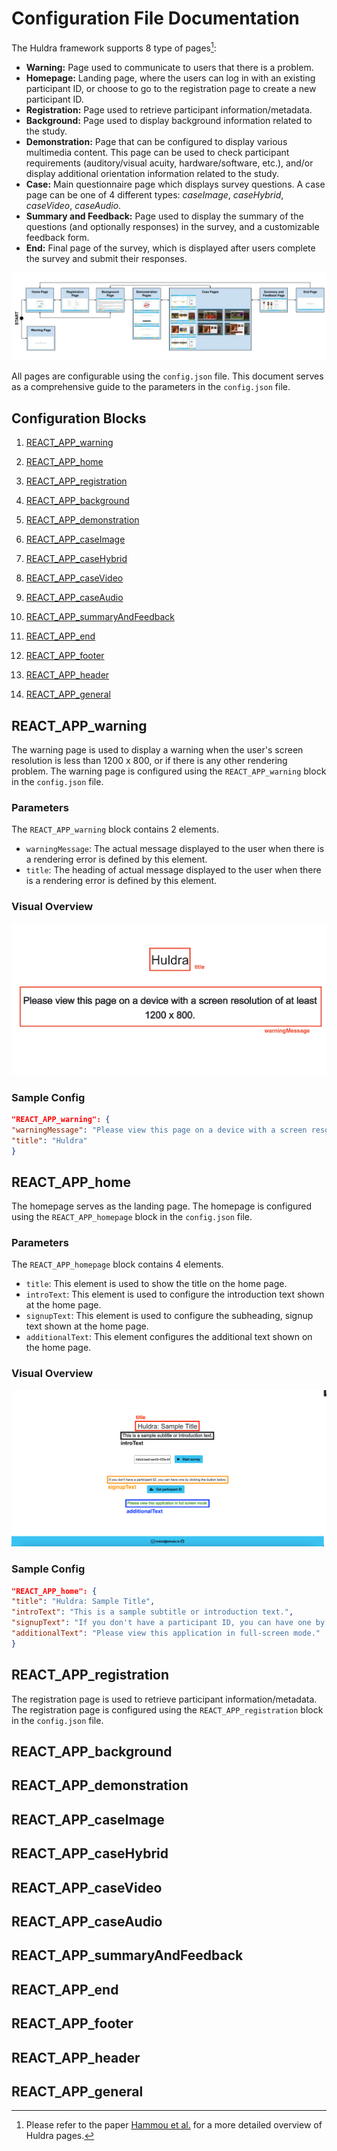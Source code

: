 ﻿



# Configuration File Documentation

  
The Huldra framework supports 8 type of pages[^1]:
- **Warning:** Page used to communicate to users that there is a problem.
- **Homepage:** Landing page, where the users can log in with an existing participant ID, or choose to go to the registration page to create a new participant ID.
- **Registration:** Page used to retrieve participant information/metadata.
- **Background:** Page used to display background information related to the study.
- **Demonstration:** Page that can be configured to display various multimedia content. This page can be used to check participant requirements (auditory/visual acuity, hardware/software, etc.), and/or display additional orientation information related to the study.
- **Case:** Main questionnaire page which displays survey questions. A case page can be one of 4 different types: _caseImage_, _caseHybrid_, _caseVideo_, _caseAudio_.
- **Summary and Feedback:** Page used to display the summary of the questions (and optionally responses) in the survey, and a customizable feedback form.
- **End:** Final page of the survey, which is displayed after users complete the survey and submit their responses.

![overview of pages](./readme-assets/documentation-main.png)

[^1]: Please refer to the paper [Hammou et al.](https://dl.acm.org/doi/pdf/10.1145/3524273.3532887) for a more detailed overview of Huldra pages.

All pages are configurable using the `config.json` file. This document serves as a comprehensive guide to the parameters in the `config.json` file. 

<!---
It describes each parameter and its purpose. 
Make sure to follow the instructions and guidelines mentioned for each parameter.
The names in the table of content directly refer to the name of the configurable property. 
The properties which are next to the numbered list represent the page type that the particular parameter can configure, and the properties that are next to the bullet points represent the component of that page that it configures.
-->

 

## Configuration Blocks

 1. [REACT_APP_warning](#react_app_warning)
<!---
    - [Example](#example-react_app_warning)
	- [warningMessage](#warning-message)
	- [title](#title)
-->
2. [REACT_APP_home](#react_app_home)
<!---
	- [Example](#example-react_app_home)
	 - [title](#home-title)
	  - [introText](#intro-text)
	  - [signupText](#signup-text)
	  - [additionalText](#additional-text)
-->
3. [REACT_APP_registration](#react_app_registration)
<!---
	- [Example](#example-react_app_registration)
	 - [Q1](#q1)
		 - [label](#q1-label)
	 - [Q2](#q2)
		 - [label](#q2-label)
	 - [Q3](#q3)
		 - [label](#q3-label)
		 - [showTooltip](#q3-show-tooltip)
		 - [tooltipMessage](#q3-tooltip-message)
	 - [Q4](#q4)
		 - [label](#q4-label)
	 - [Q5](#q5)
		 - [label](#q5-label)
		 - [showTooltip](#q3-show-tooltip)
		 - [tooltipMessage](#q3-tooltip-message)
	 - [Q6](#q6)
		 - [label](#q6-label)
		 - [showTooltip](#q6-show-tooltip)
		 - [tooltipMessage](#q6-tooltip-message)
	 - [Q7](#q7)
		 - [label](#q7-label)
		 - [showTooltip](#q7-show-tooltip)
		 - [tooltipMessage](#q7-tooltip-message)
	 - [Q8](#q8)
		 - [label](#q8-label)
	 - [Q9](#q9)
		 - [label](#q9-label)
-->
4. [REACT_APP_background](#react_app_background)
<!---
	- [Example](#example-react_app_background)
	 - [sectionTitle](#section-title)
	 - [sectionText](#section-text)
	 - 	 [sectionClassName](#section-class-name)
	 - 	 [sectionTitleClassName](#section-title-class-name)
	 - [sectionTextClassName](#section-text-class-name)
	 - [sectionContent](#section-content)
		 - [title](#subsection-title)
		 - [sectionText](#subsection-text)
		 - [className](#subsection-class-name)
		 - [imagePath](#subsection-image-path)
		 - [imageClassName](#subsection-image-class-name)
		 - [imageAlternativeText](#subsection-image-alternative-text)
		 - [descriptionClassName](#subsection-description-class-name)
		 -  [titleClassName](#subsection-title-class-name)
		 -  [textClassName](#subsection-text-class-name)
    -  [Styling Classes](#styling-classes)
-->
5. [REACT_APP_demonstration](#react_app_demonstration)
<!---
	- [Example](#example-react_app_demonstration)
	 - [textBefore](#text-before)
	 - [textAfter](#text-after)
	 - 	[hasImage](#has-image)
	 - [imagePath](#image-path)
	 - [imageClassName](#image-class-name)
	 - [hasVideo](#has-video)
	 - [videoPath](#video-path)
	 - [videoHeight](#video-height)
	 - [videoWidth](#video-width)
	 - [hasAudio](#has-audio)
	 - [audioPath](#audio-path)
	 - [audioHeight](#audio-height)
	 - [audioWidth](#audio-width)
-->
6. [REACT_APP_caseImage](#react_app_caseimage)
<!---
	- [Example](#example-react_app_caseimage)
	 - [caseImageColumnLeft](#case-image-column-left)
		 - [label](#case-image-column-left-label)
	 - [caseImageColumnMiddle](#case-image-column-middle)
		 - [title](#case-image-column-middle-title)
		 - [text](#case-image-column-middle-text)
		 - [leftSectionTitle](#case-image-column-middle-left-section-title)
		 - [leftSectionButtonlabel](#case-image-column-middle-left-section-button-label)
		 - [leftSectionTextWithIconsLabel](#case-image-column-middle-left-section-text-with-icons-label)
		 - [rightSectionTitle](#case-image-column-middle-right-section-title)
		 - [rightSectionButtonlabel](#case-image-column-middle-right-section-button-label)
		 - [rightSectionTextWithIconsLabel](#case-image-column-middle-right-section-text-with-icons-label)
		 - [popupA](#case-image-column-middle-popupa)
		 - [popupB](#case-image-column-middle-popupb)
			 - [mainTitle](#case-image-column-middle-popup-main-title)
			 - [leftImageTitle](#case-image-column-middle-popup-left-image-title)
			 - [rightImageTitle](#case-image-column-middle-popup-right-image-title)
			 - [descriptionTitle](#case-image-column-middle-popup-description-title)
			 - [descriptionText](#case-image-column-middle-popup-description-text)
			 - [gallerySubstring](#case-image-column-middle-popupb-gallery-substring)
    - [caseImageColumnRight](#case-image-column-right)
        - [title](#case-image-column-right-title)
        - [text](#case-image-column-right-text)
-->
7. [REACT_APP_caseHybrid](#react_app_casehybrid)
<!---
    - [Example](#example-react_app_casehybrid)
    - [caseHybridColumnLeft](#case-hybrid-column-left)
        - [label](#case-hybrid-column-left-label)
    - [caseHybridColumnMiddle](#case-hybrid-column-middle)
        - [title](#case-hybrid-column-middle-title)
        - [text](#case-hybrid-column-middle-text)
        - [leftSectionTitle](#case-hybrid-column-middle-left-section-title)
        - [leftSectionButtonlabel](#case-hybrid-column-middle-left-section-button-label)
        - [leftSectionTextWithIconsLabel](#case-hybrid-column-middle-left-section-text-with-icons-label)
        - [rightSectionTitle](#case-hybrid-column-middle-right-section-title)
        - [rightSectionButtonlabel](#case-hybrid-column-middle-right-section-button-label)
        - [rightSectionTextWithIconsLabel](#case-hybrid-column-middle-right-section-text-with-icons-label)
        - [popupA](#case-hybrid-column-middle-popupa)
        - [popupB](#case-hybrid-column-middle-popupb)
            - [mainTitle](#case-hybrid-column-middle-popup-main-title)
    - [caseHybridColumnRight](#case-hybrid-column-right)
        - [title](#case-hybrid-column-right-title)
        - [text](#case-hybrid-column-right-text)
-->
8. [REACT_APP_caseVideo](#react_app_casevideo)
<!---
    - [Example](#example-react_app_casevideo)
    - [caseVideoColumnLeft](#case-video-column-left)
        - [label](#case-video-column-left-label)
        - [sectionVideoHeight](#case-video-column-left-section-video-height)
        - [sectionVideoWidth](#case-video-column-left-section-video-width)
        - [rightSectionVideoLabel](#case-video-column-left-rightsectionvideolabel)
        - [leftSectionVideoLabel](#case-video-column-left-leftsectionvideolabel)
        - [sectionButtonlabel](#case-video-column-left-section-button-label)
    - [caseVideoColumnRight](#case-video-column-right)
        - [title](#case-video-column-right-title)
        - [text](#case-video-column-right-text) 
-->
9. [REACT_APP_caseAudio](#react_app_caseaudio)
<!---
    - [Example](#example-react_app_caseaudio)
    - [caseAudioColumnLeft](#case-audio-column-left)
        - [label](#case-audio-column-left-label)
        - [sectionAudioHeight](#case-audio-column-left-section-audio-height)
        - [sectionAudioWidth](#case-audio-column-left-section-audio-width)
        - [rightSectionAudioLabel](#case-audio-column-left-rightsectionaudiolabel)
        - [leftSectionAudioLabel](#case-audio-column-left-leftsectionaudiolabel)
        - [sectionButtonlabel](#case-audio-column-left-section-button-label)
    - [caseAudioColumnRight](#case-audio-column-right)
        - [title](#case-audio-column-right-title)
        - [text](#case-audio-column-right-text)
-->
10. [REACT_APP_summaryAndFeedback](#react_app_summaryandfeedback)
<!---
    - [Example](#example-react_app_summaryandfeedback)
    - [summary](#summary)
        - [display](#summary-display)
        - [highlightAnswers](#summary-highlightanswers)
        - [title](#summary-title)
        - [text](#summary-text)
        - [label](#summary-label)
        - [videoPlaceholderIconPath](#summary-videoplaceholdericonPath)
        - [audioPlaceholderIconPath](#summary-audioplaceholdericonPath)
        - [imagePlaceholderIconPath](#summary-imageplaceholdericonPath)
    - [feedbackForm](#feedbackform)
        - [title](#feedbackform-title)
        - [text](#feedbacform-text)
        - [label](#feedbackform-label)
        - [feedbackFormQuestions](#feedbackform-feedbackformquestions)
            - [questionType](#feedbackformquestions-questiontype)
            - [id](#feedbackformquestions-id)
            - [label](#feedbackformquestions-label)
            - [likertQuestions](#feedbackformquestions-likertquestions)
                - [question](#feedbackformquestions-likertquestions-question)
                - [size](#feedbackformquestions-likertquestions-size)
                - [label](#feedbackformquestions-likertquestions-label)
            - [choices](#feedbackformquestions-choices)
            - [hasCommentBox](#feedbackformquestions-hascommentbox)
            - [commentBoxLabel](#feedbackformquestions-commentboxlabel)
-->
11. [REACT_APP_end](#react_app_end)
<!---
    - [Example](#example-react_app_end)
	- [title](#react_app_end-title)
	- [endMessage](#react_app_end-endmessage)
	- [redirectTimeout](#react_app_end-redirecttimeout)
-->
12. [REACT_APP_footer](#react_app_footer)
<!---
    - [Example](#example-react_app_footer)
	- [icon1ClassName](#react_app_footer-icon1classname)
	- [icon2ClassName](#react_app_footer-icon2classname)
	- [icon1Url](#react_app_footer-icon1url)
	- [icon2Url](#react_app_footer-icon2url)
	- [label](#react_app_footer-label)
-->
13. [REACT_APP_header](#react_app_header)
<!---
    - [Example](#example-react_app_header)
	- [labelBackground](#react_app_header-labelbackground)
	- [labelDemonstration](#react_app_header-labeldemonstration)
	- [labelCase](#react_app_header-labelcase)
	- [labelSummaryAndFeedback](#react_app_header-labelsummaryandfeedback)
 -->
14. [REACT_APP_general](#react_app_general)



## REACT_APP_warning

The warning page is used to display a warning when the user's screen resolution is less than 1200 x 800, or if there is any other rendering problem. 
The warning page is configured using the `REACT_APP_warning` block in the `config.json` file. 

### Parameters

The `REACT_APP_warning` block contains 2 elements.
- `warningMessage`: The actual message displayed to the user when there is a rendering error is defined by this element. 
- `title`: The heading of actual message displayed to the user when there is a rendering error is defined by this element.

### Visual Overview

![overview of pages](./readme-assets/warning.png)

### Sample Config  

```json
"REACT_APP_warning": {
"warningMessage": "Please view this page on a device with a screen resolution of at least 1200 x 800.",
"title": "Huldra"
}
```



## REACT_APP_home

The homepage serves as the landing page. 
The homepage is configured using the `REACT_APP_homepage` block in the `config.json` file. 

### Parameters

The `REACT_APP_homepage` block contains 4 elements.
- `title`: This element is used to show the title on the home page. 
- `introText`: This element is used to configure the introduction text shown at the home page.
- `signupText`: This element is used to configure the subheading, signup text shown at the home page.
- `additionalText`: This element configures the additional text shown on the home page.

### Visual Overview

![plot](./readme-assets/homepage.png)

### Sample Config 

```json
"REACT_APP_home": {
"title": "Huldra: Sample Title",
"introText": "This is a sample subtitle or introduction text.",
"signupText": "If you don't have a participant ID, you can have one by clicking the button below.",
"additionalText": "Please view this application in full-screen mode."
}
```



## REACT_APP_registration

The registration page is used to retrieve participant information/metadata. 
The registration page is configured using the `REACT_APP_registration` block in the `config.json` file. 

 
<!---
### Example REACT_APP_registration

```json
"REACT_APP_registration": {

"Q1": {

"label": "Name"

},

"Q2": {

"label": "E-mail address"

},

"Q3": {

"label": "Country",

"showTooltip": true,

"tooltipMessage": "This field is mandatory."

},

"Q4": {

"label": "Comments"

},

"Q5": {

"label": "Degree",

"showTooltip": true,

"tooltipMessage": "This field is mandatory."

},

"Q6": {

"label": "Mandatory question",

"showTooltip": true,

"tooltipMessage": "This field is mandatory."

},

"Q7": {

"label": "Optional question",

"showTooltip": true,

"tooltipMessage": "This field is mandatory and must be a number."

},

"Q8": {

"label": "Text for mandatory tickbox."

},

"Q9": {

"label": "Text for optional tickbox."

}

}
```

  


-  **Exact Name**: `REACT_APP_registration`

-  **Description**:  The components of these element are used to configure the regestration page. Nine diffrerent questions can be configured. If you are creating a REACT_APP_registration element, make sure to include all the 9 questions inside. 

### Q1

-  **Exact Name**: `Q1`
-  **Description**:  Element used to display the 1st question on the registration page

### Q1 Label

-  **Exact Name**: `label`
-  **Description**: Element to describe the label/heading of the 1st question. 

### Q2

-  **Exact Name**: `Q2`
-  **Description**:  Element used to display the 2nd question on the registration page

### Q2 Label

-  **Exact Name**: `label`
-  **Description**: Element to describe the label/heading of the 2nd question. 

### Q3

-  **Exact Name**: `Q3`
-  **Description**:  Element used to display the 3rd question on the registration page

### Q3 Label

-  **Exact Name**: `label`
-  **Description**: Element to describe the label/heading of the 3rd question. 

### Q3 Show Tooltip

-  **Exact Name**: `showTooltip`
-  **Description**: A bool to set whether to show the tooltip for the question or not. 

### Q3 Tooltip Message

-  **Exact Name**: `tooltipMessage`
-  **Description**: Element to describe the label/heading of the tooltip.


### Q4

-  **Exact Name**: `Q4`
-  **Description**:  Element used to display the 4th question on the registration page

### Q4 Label

-  **Exact Name**: `label`
-  **Description**: Element to describe the label/heading of the 4th question. 

### Q5

-  **Exact Name**: `Q5`
-  **Description**:  Element used to display the 5th question on the registration page

### Q5 Label

-  **Exact Name**: `label`
-  **Description**: Element to describe the label/heading of the 5th question. 

### Q5 Show Tooltip

-  **Exact Name**: `showTooltip`
-  **Description**: A bool to set whether to show the tooltip for the question or not. 

### Q5 Tooltip Message

-  **Exact Name**: `tooltipMessage`
-  **Description**: Element to describe the label/heading of the tooltip.

### Q6

-  **Exact Name**: `Q6`
-  **Description**:  Element used to display the 6th question on the registration page

### Q6 Label

-  **Exact Name**: `label`
-  **Description**: Element to describe the label/heading of the 6th question. 

### Q6 Show Tooltip

-  **Exact Name**: `showTooltip`
-  **Description**: A bool to set whether to show the tooltip for the question or not. 

### Q6 Tooltip Message

-  **Exact Name**: `tooltipMessage`
-  **Description**: Element to describe the label/heading of the tooltip.

### Q7

-  **Exact Name**: `Q7`
-  **Description**:  Element used to display the 7th question on the registration page

### Q7 Label

-  **Exact Name**: `label`
-  **Description**: Element to describe the label/heading of the 7th question. 

### Q7 Show Tooltip

-  **Exact Name**: `showTooltip`
-  **Description**: A bool to set whether to show the tooltip for the question or not. 

### Q7 Tooltip Message

-  **Exact Name**: `tooltipMessage`
-  **Description**: Element to describe the label/heading of the tooltip.

### Q8

-  **Exact Name**: `Q8`
-  **Description**:  Element used to display the 8th question on the registration page

### Q8 Label

-  **Exact Name**: `label`
-  **Description**: Element to describe the label/heading of the 8th question. 

### Q9

-  **Exact Name**: `Q9`
-  **Description**:  Element used to display the 9th question on the registration page

### Q9 Label

-  **Exact Name**: `label`
-  **Description**: Element to describe the label/heading of the 9th question. 
-->



## REACT_APP_background
<!--
![plot](./readme-assets/background.png)

-  **Exact Name**: `REACT_APP_background`

-  **Description**: This element is used to define the information on background page. This is defined as an array, since multipule sections for information can be defined here. Every section is one object.

### Example REACT_APP_background
```json
"REACT_APP_background": [
    {
      "sectionTitle": "Background",
      "sectionText": "Lorem ipsum dolor ",
      "sectionClassName": "background-section",
      "sectionTitleClassName": "background-section-title",
      "sectionTextClassName": "background-text-content",
      "sectionContent": [
        {
          "title": "Sample Subsection Title",
          "text": "Lorem ipsum dolor ",
          "className": "background-single-block",
          "imagePath": "/gallery/sample-image.png",
          "imageClassName": "explanation-background-image",
          "imageAlternativeText": "sample-image",
          "descriptionClassName": "background-single-block-description-content",
          "titleClassName": "background-single-block-description-label",
          "textClassName": "background-text-content"
        }
      ]
    }
  ]
```
  


  

### Section-Title

-  **Exact Name**: `sectionTitle`
-  **Description**: Title of the section is defined with this property.
  

### Section-Text

  

-  **Exact Name**: `sectionText`
-  **Description**: Text of the section is defined with this property.

  
  

### Section Class Name

  

-  **Exact Name**: `sectionClassName`
-  **Description**: Styling of section is defined by choosing the predefined classes. Check the styling classes section for more details regarding particular classes.

  
  

### Section Title Class Name

-  **Exact Name**: `sectionTitleClassName`
-  **Description**: Styling of title of the section is defined by choosing the predefined classes. Check the styling classes section for more details regarding particular classes.

  

### Section Text Class Name

  

-  **Exact Name**: `sectionTextClassName`
-  **Description**: Styling of text of the section is defined by choosing the predefined classes. Check the styling classes section for more details regarding particular classes.

  
  

## Section Content

  

-  **Exact Name**: `sectionContent`
-  **Description**: This element is used to define the subsections under sections. Create multipule objects under the array to create multipule subsections, i.e., every subsection is one object.

  
  

### Subsection Title

  

-  **Exact Name**: `title`
-  **Description**: Title of the subsection is defined by this property.

  

### Subsection Text

  

-  **Exact Name**: `sectionText`
-  **Description**: Text of the subsection is defined by this property.

  
  

### Subsection Class Name

  

-  **Exact Name**: `className`
-  **Description**: Styling of subsection is defined by choosing the predefined classes. Check the styling classes section for more details regarding particular classes.

  
  

### Subsection Image Path

  
-  **Exact Name**: `imagePath`
-  **Description**: Define the path of the image located on firebase to here to display the image on subsection.

  

### Subsection Image Class Name

-  **Exact Name**: `imageClassName`
-  **Description**: Styling of image on the subsection is defined by choosing the predefined classes. Check the styling classes section for more details regarding particular classes.

### Subsection Image Alternative Text

  

-  **Exact Name**: `imageAlternativeText` 
-  **Description**: Alternative text to be displayed, if the image is not available is defined here.

  

### Subsection Description Class Name

  

-  **Exact Name**: `descriptionClassName`
-  **Description**: Styling of description on the subsection is defined by choosing the predefined classes. Check the styling classes section for more details regarding particular classes.

  
  

### Subsection Title Class Name

  

-  **Exact Name**: `titleClassName`
-  **Description**: Styling of title of the subsection is defined by choosing the predefined classes. Check the styling classes section for more details regarding particular classes.

  

### Subsection Text Class Name

  

-  **Exact Name**: `textClassName`
-  **Description**: Styling of text of the subsection is defined by choosing the predefined classes. Check the styling classes section for more details regarding particular classes.




### Styling Classes

```json
".background {
    height: 100%;
    overflow-y: auto;
    text-align: left;
    padding: 0 0.8em 0.8em 0.8em;
}

.background-section-title {
    font-weight: 700;
    font-size: 1.5em;
}

.background-section {
    margin-top: 2em;
}

.background-single-block {
    margin-left: 1.3em;
    margin-top: 2em;
    align-items: flex-start;
    display: flex;
}

.background-single-block-description-content {
    padding-left: 0.8em;
    height: 100%;
}

.background-single-block-description-label {
    font-weight: 700;
    font-size: 1em;
}

.background::-webkit-scrollbar-track {
    -webkit-box-shadow: inset 0 0 6px rgba(0, 0, 0, 0.3);
    border-radius: 0.4em;
    background-color: #f5f5f5;
}

.background::-webkit-scrollbar {
    width: 0.3em;
    background-color: #f5f5f5;
}

.background::-webkit-scrollbar-thumb {
    border-radius: 10px;
    -webkit-box-shadow: inset 0 0 6px rgba(0, 0, 0, 0.3);
    background-color: #9c9393;
}

.background-text-content {
    text-align: justify;
}"
```
-->

## REACT_APP_demonstration

<!---
-  **Exact Name**: `REACT_APP_demonstration`
-  **Description**: This element is used to configure the demonstartion page. You can demonstrate image, video, and audio to the user. It is mandatody to have this array. The number of objects in this array define the number of demonstartion pages. To have no demonstartion page at all, make this as an empty array. The demonstration page is comprised of the elements below:

### Example REACT_APP_demonstration

```json
  "REACT_APP_demonstration": [
    {
      "textBefore": "You can have a demonstration page with a single image.",
      "textAfter": "You can use this page to describe how the rest of the survey works.",
      "hasImage": true,
      "imagePath": "/gallery/sample-image.png",
      "imageClassName": "demonstration-image"
    },
    {
      "textBefore": "You can have a demonstration page with a single video player (custom size).",
      "textAfter": "You can use this page to run a video check, or to display a tutorial video showing how the rest of the survey works.",
      "hasVideo": true,
      "videoPath": "/gallery/countdown.mp4",
      "videoHeight": "300px",
      "videoWidth": "450px"
    },
    {
      "textBefore": "You can have a demonstration page with a single audio player (custom size).",
      "textAfter": "You can use this page to run a sound check, or to play a tutorial audio describing how the rest of the survey works.",
      "hasAudio": true,
      "audioPath": "/gallery/audio-sample.mp3",
      "audioHeight": "300px",
      "audioWidth": "450px"
    }
  ]
```

  


### Text Before
-  **Exact Name**: `textBefore`
-  **Description**: Text written on line 1 can be configured here

### Text After

-  **Exact Name**: `textAfter`
-  **Description**: Text written on line 2 can be configured here


### Has Image

  

-  **Exact Name**: `hasImage`
-  **Description**: A bool. Set it true to display an image on the demonstartion page.


### Image Path

  

-  **Exact Name**: `imagePath`
-  **Description**: Define the path of the image located on firebase to here to display the image on the demonstartion page. Note: hasImage bool has to be set true in order to put the image on the demonstartion page


### Image Class Name

  

-  **Exact Name**: `imageClassName`
-  **Description**: The class used to define styling of the image on demonstration page. As of now there is only one class available to define the image styling. The class name is "demonstration-image", whose height is defined as 22em and width is auto adjusted.

 
### Has Video

  

-  **Exact Name**: `hasVideo`
-  **Description**: A bool. Set it true to display a video on the demonstartion page.



### Video Path

  

-  **Exact Name**: `videoPath`
-  **Description**: Define the path of the video on firebase to here to display the video on the demonstartion page. Note: hasVideo bool has to be set true in order to put the video on the demonstartion page


### Video Height

  

-  **Exact Name**: `videoHeight`  
-  **Description**: Define the height of the video player in px.

### Video Width

  

-  **Exact Name**: `videoWidth`  
-  **Description**: Define the width of the video player in px.

### Has Audio

  

-  **Exact Name**: `hasAudio`
-  **Description**: A bool. Set it true to put an audio on the demonstartion page.

### Audio Path

  

-  **Exact Name**: `audioPath`
-  **Description**: Define the path of the audio on firebase to here to put the audio on the demonstartion page. Note: hasAudio bool has to be set true in order to put the audio on the demonstartion page.

### Audio Height

  

-  **Exact Name**: `audioHeight`
-  **Description**: Define the height of the audio player in px.

### Audio Width

  

-  **Exact Name**: `audioWidth`
-  **Description**: Define the width of the audio player in px.
-->

## REACT_APP_caseImage

<!---
-  **Exact Name**: `REACT_APP_caseImage`
-  **Description**: This element is used to configure the Image Case page, where a user can rank 2 images.

![Case Image](./readme-assets/caseimage.png)
![Case Image popup](./readme-assets/caseimagepopup.png)


### Example REACT_APP_caseImage
```json
  "REACT_APP_caseImage": {
    "caseImageColumnLeft": { "label": "Case" },
    "caseImageColumnMiddle": {
      "title": "Answer Options",
      "text": "Lorem ipsum dolor sit amet, consectetur adipiscing elit.",
      "leftSectionTitle": "Option A",
      "leftSectionButtonlabel": "View details",
      "leftSectionTextWithIconsLabel": "Viewed",
      "rightSectionTitle": "Option B",
      "rightSectionButtonlabel": "View details",
      "rightSectionTextWithIconsLabel": "Viewed",
      "popupA": {
        "mainTitle": "Sample Title for Popup A",
        "leftImageTitle": "Original",
        "rightImageTitle": "Option A",
        "descriptionTitle": "Description",
        "descriptionText": "Lorem ipsum dolor sit amet, ."
      },
      "popupB": {
        "mainTitle": "Sample Title for Popup B",
        "leftImageTitle": "Original",
        "rightImageTitle": "Option B",
        "descriptionTitle": "Description",
        "descriptionText": "Lorem ipsum dolor sit amet,.",
        "gallerySubstring": "similar"
      }
    },
    "caseImageColumnRight": {
      "title": "Your Answer",
      "text": "Please click on one of the thumbnails (option A or B) to place it on top. Do not drag and drop the image. The top image is your preferred option for this case."
    }
  }
```

  

### Case Image Column Left  

-  **Exact Name**: `caseImageColumnLeft`
-  **Description**: This element is used to configure the left column of case image page. The left column can be configured acording to the parameter(s) below:

### Case Image Column Left Label

  

-  **Exact Name**: `label`
-  **Description**: This element is used to configure the heading on the left column of case image page.


### Case Image Column Middle

  

-  **Exact Name**: `caseImageColumnMiddle`  
-  **Description**: This element is used to configure the middle column of case image page. The middle column can be configured acording to the parameter(s) below:

### Case Image Column Middle Title

-  **Exact Name**: `title`
-  **Description**: This element is used to configure the heading on the middle column of case image page.


### Case Image Column Middle Text

  

-  **Exact Name**: `text`
-  **Description**: This element is used to configure the descriptive text on the middle column of case image page.


### Case Image Column Middle Left Section Title

  

-  **Exact Name**: `leftSectionTitle`
-  **Description**: This element is used to configure the heading text over the left image on the middle column of case image page.

### Case Image Column Middle Left Section Button Label

  

-  **Exact Name**: `leftSectionButtonlabel`  
-  **Description**: This element is used to configure the text of the button located below the left image on the middle column of case image page.

### Case Image Column Middle Left Section Text With Icons Label

  

-  **Exact Name**: `leftSectionTextWithIconsLabel`
-  **Description**: This element is used to configure the text below the button located below the left image on the middle column of case image page. This text is only visible when the user has clicked on the mentioned button.

### Case Image Column Middle Right Section Title

  

-  **Exact Name**: `rightSectionTitle`
-  **Description**: This element is used to configure the heading text over the right image on the middle column of case image page.

### Case Image Column Middle Right Section Button Label

  

-  **Exact Name**: `rightSectionButtonlabel`  
-  **Description**: This element is used to configure the text of the button located below the right image on the middle column of case image page.

### Case Image Column Middle Right Section Text With Icons Label

  

-  **Exact Name**: `rightSectionTextWithIconsLabel`
-  **Description**: This element is used to configure the text below the button located below the right image on the middle column of case image page. This text is only visible when the user has clicked on the mentioned button.



### Case Image Column Middle PopupA

  

-  **Exact Name**: `popupA`
-  **Description**: This element is used to configure the popup which opens after clicking on the button located below the left image on the middle column of case image page.

### Case Image Column Middle PopupB

  

-  **Exact Name**: `popupB`
-  **Description**: This element is used to configure the popup which opens after clicking on the button located below the right image on the middle column of case image page.


### Case Image Column Middle Popup Main Title

  

-  **Exact Name**: `mainTitle`
-  **Description**: 
When the  button below the any of the smaller image on the middle column of the case image page is clicked a popup appears. This element configures up the main heading on the popup, which is positioned above the first image on the popup (the large one).



### Case Image Column Middle Popup Left Image Title

  

-  **Exact Name**: `leftImageTitle`
-  **Description**: When the button below the any of the smaller image on the middle column of the case image page is clicked a popup appears. This element configures up the heading for the second image, which is the left one among the two small images, on the popup.

### Case Image Column Middle Popup Right Image Title

  

-  **Exact Name**: `leftImageTitle`
-  **Description**: When the button below the any of the smaller image on the middle column of the case image page is clicked a popup appears. This element configures up the heading for the third image, which is the right one among the two small images, on the popup.

### Case Image Column Middle Popup Description Title

  

-  **Exact Name**: `descriptionTitle`
-  **Description**:
When the button below the any of the smaller image on the middle column of the case image page is clicked a popup appears. This element configures up the description heading of the popup. The description heading is positioned below the 2 smaller images.


### Case Image Column Middle Popup Description Text

  

-  **Exact Name**: `descriptionText`
-  **Description**: When the button below the any of the smaller image on the middle column of the case image page is clicked a popup appears. This element configures up the description text of the popup.

### Case Image Column Middle PopupB Gallery Substring

  

-  **Exact Name**: `descriptionText`
-  **Description**: When the button below the any of the smaller image on the middle column of the case image page is clicked a popup appears. This element configures the string below the larger image(1st one). NOTE: This is exclusive to popup B (the one which opens after clicking on the button located below the right image on the middle column of case image page.)

### Case Image Column Right

  

-  **Exact Name**: `caseImageColumnRight`
-  **Description**: This element is used to configure the right column of case image page. The right column can be configured acording to the parameter(s) below:

### Case Image Column Right Title

  

-  **Exact Name**: `title`
-  **Description**: This element is used to configure the heading on the right column of case image page.


### Case Image Column Right text

  

-  **Exact Name**: `text`
-  **Description**: This element is used to configure the text description on the right column of case image page.
-->


## REACT_APP_caseHybrid
<!--
![Case Image](./readme-assets/casehybrid.png)
![Case Image](./readme-assets/casehybridpopup.png)


-  **Exact Name**: `REACT_APP_caseHybrid`
-  **Description**: This element is used to configure the Hybrid Case page, where a user can view a video, compare two image options, and provide their answer in the right column.

### Example REACT_APP_caseHybrid


```json
    "REACT_APP_caseHybrid": {
    "caseHybridColumnLeft": { "label": "Case" },
    "caseHybridColumnMiddle": {
      "title": "Answer Options",
      "text": "Lorem ipsum dolor sit amet, consectetur adipiscing elit. Fusce neque odio, tempus quis sapien id, accumsan aliquam nunc. Proin tincidunt, felis nec iaculis rutrum, ex quam condimentum ante, id sagittis elit odio sed risus.",
      "leftSectionTitle": "Option A",
      "leftSectionButtonlabel": "View details",
      "leftSectionTextWithIconsLabel": "Viewed",
      "rightSectionTitle": "Option B",
      "rightSectionButtonlabel": "View details",
      "rightSectionTextWithIconsLabel": "Viewed",
      "popupA": {
        "mainTitle": "Sample Title for Popup A",
        "leftImageTitle": "Original",
        "rightImageTitle": "Option A",
        "descriptionTitle": "Description",
        "descriptionText": "Lorem ipsum dolor sit amet, consectetur adipiscing elit. Fusce neque odio, tempus quis sapien id, accumsan aliquam nunc. Proin tincidunt, felis nec iaculis rutrum, ex quam condimentum ante, id sagittis elit odio sed risus."
      },
      "popupB": {
        "mainTitle": "Sample Title for Popup B",
        "leftImageTitle": "Original",
        "rightImageTitle": "Option B",
        "descriptionTitle": "Description",
        "descriptionText": "Lorem ipsum dolor sit amet, consectetur adipiscing elit. Fusce neque odio, tempus quis sapien id, accumsan aliquam nunc. Proin tincidunt, felis nec iaculis rutrum, ex quam condimentum ante, id sagittis elit odio sed risus.",
        "gallerySubstring": "similar"
      }
    },
    "caseHybridColumnRight": {
      "title": "Your Answer",
      "text": "Please click on one of the thumbnails (option A or B) to place it on top. Do not drag and drop the image. The top image is your preferred option for this case."
    }
  },
```

  

### Case Hybrid Column Left  

-  **Exact Name**: `caseHybridColumnLeft`
-  **Description**: This element is used to configure the left column of case hybrid page. The left column can be configured acording to the parameter(s) below:

### Case Hybrid Column Left Label

-  **Exact Name**: `label`
-  **Description**: This element is used to configure the heading on the left column of case hybrid page.


### Case Hybrid Column Middle

 
-  **Exact Name**: `caseHybridColumnMiddle`  
-  **Description**: This element is used to configure the middle column of case hybrid page. The middle column can be configured acording to the parameter(s) below:

### Case Hybrid Column Middle Title

-  **Exact Name**: `title`
-  **Description**: This element is used to configure the heading on the middle column of case hybrid page.


### Case Hybrid Column Middle Text

  

-  **Exact Name**: `text`
-  **Description**: This element is used to configure the descriptive text on the middle column of case hybrid page.


### Case Hybrid Column Middle Left Section Title

  

-  **Exact Name**: `leftSectionTitle`
-  **Description**: This element is used to configure the heading text over the left image on the middle column of case hybrid page.

### Case Hybrid Column Middle Left Section Button Label

  

-  **Exact Name**: `leftSectionButtonlabel`  
-  **Description**: This element is used to configure the text of the button located below the left image on the middle column of case hybrid page.

### Case Hybrid Column Middle Left Section Text With Icons Label

  

-  **Exact Name**: `leftSectionTextWithIconsLabel`
-  **Description**: This element is used to configure the text below the button located below the left image on the middle column of case hybrid page. This text is only visible when the user has clicked on the mentioned button.

### Case Hybrid Column Middle Right Section Title


-  **Exact Name**: `rightSectionTitle`
-  **Description**: This element is used to configure the heading text over the right image on the middle column of case hybrid page.

### Case Hybrid Column Middle Right Section Button Label

  

-  **Exact Name**: `rightSectionButtonlabel`  
-  **Description**: This element is used to configure the text of the button located below the right image on the middle column of case hybrid page.

### Case Hybrid Column Middle Right Section Text With Icons Label

  

-  **Exact Name**: `rightSectionTextWithIconsLabel`
-  **Description**: This element is used to configure the text below the button located below the right image on the middle column of case hybrid page. This text is only visible when the user has clicked on the mentioned button.



### Case Hybrid Column Middle PopupA

  

-  **Exact Name**: `popupA`
-  **Description**: This element is used to configure the popup which opens after clicking on the button located below the left image on the middle column of case H\hybrid page.

### Case Hybrid Column Middle PopupB

  

-  **Exact Name**: `popupB`
-  **Description**: This element is used to configure the popup which opens after clicking on the button located below the right image on the middle column of case hybrid page.


### Case Hybrid Column Middle Popup Main Title

  

-  **Exact Name**: `mainTitle`
-  **Description**: 
When the  button below the any of the smaller image on the middle column of the case hybrid page is clicked a popup appears. This element configures up the main heading on the popup, which is positioned above the first image on the popup (the large one).


### Case Hybrid Column Right

  

-  **Exact Name**: `caseHybridColumnRight`
-  **Description**: This element is used to configure the right column of case image page. The right column can be configured acording to the parameter(s) below:

### Case Hybrid Column Right Title

  

-  **Exact Name**: `title`
-  **Description**: This element is used to configure the heading on the right column of case hybrid page.


### Case Hybrid Column Right Text

  

-  **Exact Name**: `text`
-  **Description**: This element is used to configure the text description on the right column of case image page.
-->

## REACT_APP_caseVideo
<!--
![Case video](./readme-assets/casevideo.png)


-  **Exact Name**: `REACT_APP_caseVideo`
-  **Description**: This element is used to configure the Video Case page, where a user can rank 2 videos. 

### Example REACT_APP_caseVideo
```json
  "REACT_APP_caseVideo": {
    "caseVideoColumnLeft": {
      "label": "Case",
      "sectionVideoHeight": "200px",
      "sectionVideoWidth": "410px",
      "rightSectionVideoLabel": "Video Clip B",
      "leftSectionVideoLabel": "Video Clip A",
      "sectionButtonlabel": "Select"
    },
    "caseVideoColumnRight": {
      "title": "Your Answer",
      "text": "Please select one of the video clips to place it on top. The top video clip is your preferred option for this case."
    }
  },
```

  

### Case Video Column Left  

-  **Exact Name**: `caseVideoColumnLeft`
-  **Description**: This element is used to configure the left column of case video page. The left column can be configured acording to the parameter(s) below:

### Case Video Column Left Label

-  **Exact Name**: `label`
-  **Description**: This element is used to configure the heading on the left column of case Video page.
- 
### Case Video Column Left Section Video Height

-  **Exact Name**: `sectionVideoHeight`
-  **Description**: This element is used to configure the height of the video players on the left column of case video page.


### Case Video Column Left Section Video Width

-  **Exact Name**: `sectionVideoWidth`
-  **Description**: This element is used to configure the width of the video players on the left column of case video page.

### Case Video Column Left rightSectionVideoLabel

-  **Exact Name**: `rightSectionVideoLabel`
-  **Description**: This element is used to configure the heading of the right video on the left column of case video page.



### Case Video Column Left leftSectionVideoLabel

-  **Exact Name**: `leftSectionVideoLabel`
-  **Description**: This element is used to configure the heading of the left video on the left column of case video page.


### Case Video Column Left Section Button Label

-  **Exact Name**: `sectionButtonlabel`
-  **Description**: This element is used to configure the label of the buttons below the videos  on the left column of case video page.



### Case Video Column Right

-  **Exact Name**: `caseVideoColumnRight`
-  **Description**: This element is used to configure the right column of case video page. The right column can be configured acording to the parameter(s) below:

### Case Video Column Right Title

-  **Exact Name**: `title`
-  **Description**: This element is used to configure the heading on the right column of case video page.


### Case Video Column Right Text
  

-  **Exact Name**: `text`
-  **Description**: This element is used to configure the text description on the right column of case video page.
-->

## REACT_APP_caseAudio
<!---
![Case audio](./readme-assets/audiocase.png)


-  **Exact Name**: `REACT_APP_caseAudio`
-  **Description**: This element is used to configure the Audio Case page, where a user can rank 2 audios. 

### Example REACT_APP_caseAudio
```json
  "REACT_APP_caseAudio": {
    "caseAudioColumnLeft": {
      "label": "Case",
      "sectionAudioHeight": "200px",
      "sectionAudioWidth": "410px",
      "rightSectionAudioLabel": "Audio Clip B",
      "leftSectionAudioLabel": "Audio Clip A",
      "sectionButtonlabel": "Select"
    },
    "caseAudioColumnRight": {
      "title": "Your Answer",
      "text": "Please select one of the audio clips to place it on top. The top audio clip is your preferred option for this case."
    }
  },
```

  

### Case Audio Column Left  

-  **Exact Name**: `caseAudioColumnLeft`
-  **Description**: This element is used to configure the left column of case audio page. The left column can be configured acording to the parameter(s) below:

### Case Audio Column Left Label

-  **Exact Name**: `label`
-  **Description**: This element is used to configure the heading on the left column of case Audio page.
- 
### Case Audio Column Left Section Audio Height

-  **Exact Name**: `sectionAudioHeight`
-  **Description**: This element is used to configure the height of the audio players on the left column of case audio page.


### Case Audio Column Left Section Audio Width

-  **Exact Name**: `sectionAudioWidth`
-  **Description**: This element is used to configure the width of the audio players on the left column of case audio page.

### Case Audio Column Left rightSectionAudioLabel

-  **Exact Name**: `rightSectionAudioLabel`
-  **Description**: This element is used to configure the heading of the right audio on the left column of case audio page.



### Case Audio Column Left leftSectionAudioLabel

-  **Exact Name**: `leftSectionAudioLabel`
-  **Description**: This element is used to configure the heading of the left audio on the left column of case audio page.


### Case Audio Column Left Section Button Label

-  **Exact Name**: `sectionButtonlabel`
-  **Description**: This element is used to configure the label of the buttons below the audios  on the left column of case audio page.







### Case Audio Column Right

-  **Exact Name**: `caseAudioColumnRight`
-  **Description**: This element is used to configure the right column of case audio page. The right column can be configured acording to the parameter(s) below:

### Case Audio Column Right Title

-  **Exact Name**: `title`
-  **Description**: This element is used to configure the heading on the right column of case audio page.


### Case Audio Column Right Text
  

-  **Exact Name**: `text`
-  **Description**: This element is used to configure the text description on the right column of case audio page.
-->



## REACT_APP_summaryAndFeedback
<!---
![summaryandfeedback](./readme-assets/summaryandfeedback.png)


-  **Exact Name**: `REACT_APP_summaryAndFeedback`
-  **Description**: This tag is used to configure the summary and feedback page. The summary of the user's answers is displayed on the left column, and the right column is used for getting the feedback. This page can be modified by the following parameters.

### Example REACT_APP_summaryAndFeedback  

```json
  "REACT_APP_summaryAndFeedback": {
    "summary": {
      "display": true,
      "highlightAnswers": true,
      "title": "Summary of cases",
      "text": "Lorem ipsum tur repudiandae nobis! Vero itaque dolorum dicta!",
      "label": "Case",
      "videoPlaceholderIconPath": "/gallery/video-placeholder.png",
      "audioPlaceholderIconPath": "/gallery/audio-placeholder.png",
      "imagePlaceholderIconPath": "/gallery/empty.png"
    },
    "feedbackForm": {
      "title": "Overall feedback",
      "text": "Lorem ipsum tur repudiandae nobis! Vero itaque dolorum dicta!",
      "feedbackFormQuestions": [
        {
          "questionType": "text",
          "id": "Q1",
          "label": "Example free form text question.",
          "optional": false,
          "showTooltip": false
        },
        {
          "questionType": "likert",
          "id": "Q2",
          "label": "Example likert question block.",
          "optional": false,
          "likertQuestions": [
            {
              "question": "Example likert question 1.",
              "size": 10,
              "label": "Likert_Question_1"
            },
            {
              "question": "Example likert question 2.",
              "size": 10,
              "label": "Likert_Question_2"
            },
            {
              "question": "Example likert question 3.",
              "size": 10,
              "label": "Likert_Question_3"
            }
          ]
        },
        {
          "questionType": "mc",
          "id": "Q3",
          "label": "Example multiple choice question.",
          "optional": false,
          "choices": [
            "Example choice 1.",
            "Example choice 2."
          ],
          "hasCommentBox": true,
          "commentBoxLabel": "Comment to the multiple choice question Q3."
        },
        {
          "questionType": "mc",
          "id": "Q4",
          "label": "Example multiple choice question.",
          "optional": false,
          "choices": [
            "Example varun 1.",
            "Example varun 2."
          ],
          "hasCommentBox": true,
          "commentBoxLabel": "varun to the multiple choice question Q3."
        }
      ]
    }
  }
```


### Summary
-  **Exact Name**: `summary`
-  **Description**: This tag is used to configure the left column, i.e., the summary column of the page. The following paramaters can be used to modify the summary column of the page.

### Summary display
-  **Exact Name**: `display`
-  **Description**: It is a bool value, setting this value to false will not show the summary coulumn, it will only show the feedback form.


### Summary highlightAnswers
-  **Exact Name**: `highlightAnswers`
-  **Description**: It is a bool value, setting this value to false will not show the highlight the answer's that users has selected for the questions.

### Summary title
-  **Exact Name**: `title`
-  **Description**: The element is used to define the heading of the summary column.

### Summary text
-  **Exact Name**: `title`
-  **Description**: The element is used to define the text below the heading of the summary column.

### Summary label
-  **Exact Name**: `label`
-  **Description**: The element is used to define the heading below the text of the summary column.

### Summary videoPlaceholderIconPath
-  **Exact Name**: `videoPlaceholderIconPath`
-  **Description**: For questions containing videos, instead of full videos, a thumbnail is shown. That thumbnail location can be set here.

### Summary audioPlaceholderIconPath
-  **Exact Name**: `audioPlaceholderIconPath`
-  **Description**: For questions containing audios, instead of full audio players, a thumbnail is shown. That thumbnail location can be set here.

### Summary imagePlaceholderIconPath
-  **Exact Name**: `imagePlaceholderIconPath`
-  **Description**: For questions containing audios or videos or hybrid cases, the image representing those cases can be configured here by giving it's location.

### feedbackForm
-  **Exact Name**: `feedbackForm`
-  **Description**: This tag is used to configure the right column, i.e., the feedback column of the page. The following paramaters can be used to modify the feedback form.

### feedbackForm title
-  **Exact Name**: `title`
-  **Description**: You can configure the heading of the feedback form with this element.

### feedbackForm text
-  **Exact Name**: `text`
-  **Description**: You can configure the text below the heading of the feedback form with this element.

### feedbackForm feedbackFormQuestions
-  **Exact Name**: `feedbackFormQuestions`
-  **Description**: Questions can be added in the feedback from through this element. It is an array. The number of objects added in this array will correspond to the the number of questions shown to the user.


### feedbackFormQuestions questionType
-  **Exact Name**: `questionType`
-  **Description**: The type of question that you intend to add in the feeback form. The question types can be - text: where the answer is expected as a text input, likert - where the answer is expected to be a value on likert scale, and mc - where the answer is expected to be a selection of multipule choices.

### feedbackFormQuestions id
-  **Exact Name**: `id`
-  **Description**: The unique identifier of the question. Can be understood as question number.

### feedbackFormQuestions label
-  **Exact Name**: `label`
-  **Description**: The question can be defined/written with this label.


### feedbackFormQuestions optional
-  **Exact Name**: `optional`
-  **Description**: A bool value. When set to false, the question becomes mandatory to answer.


### feedbackFormQuestions likertQuestions
-  **Exact Name**: `likertQuestions`
-  **Description**: if the questionType field is set as 'likert', then the likert scale can be configured with this array. The number of objects in this array is equivalent to the number of likert questions displayed to the user. likertQuestions can be configured by the following parameters:


### feedbackFormQuestions likertQuestions question

-  **Exact Name**: `question`
-  **Description**: As the name suggest the questions is defined here.

### feedbackFormQuestions likertQuestions size

-  **Exact Name**: `size`
-  **Description**: The size of the likert scale, corresponding to the question is defined by this element.

### feedbackFormQuestions likertQuestions label

-  **Exact Name**: `label`
-  **Description**: The text over the likert scale which can be used to describe or give instructions to the user is written here.


### feedbackFormQuestions choices

-  **Exact Name**: `choices`
-  **Description**: If the questionType is 'mc', i.e., multipule choice. The options of the multipule choice can be defined in this array.


### feedbackFormQuestions hasCommentBox
-  **Exact Name**: `hasCommentBox`
-  **Description**: A bool field. Set it to true to display a comment box to take textual input from the user.


### feedbackFormQuestions commentBoxLabel
-  **Exact Name**: `commentBoxLabel`
-  **Description**: The heading of the comment box is defined by this field.
-->

## REACT_APP_end
<!---
![endpage](./readme-assets/endpage.png)

-  **Exact Name**: `REACT_APP_end`
-  **Description**: This element is used to configure the end page of the HULDRA framework.

### Example REACT_APP_end
```json
  "REACT_APP_end": {
    "title": "",
    "endMessage": "Thank you for participating in our survey!",
    "redirectTimeout": 2500
  }
```



### REACT_APP_end Title

-  **Exact Name**: `title`
-  **Description**: This element is used to show the title on the end page.



### REACT_APP_end endMessage

-  **Exact Name**: `endMessage`
-  **Description**: This element is used to show the last message below title on the end page.


### REACT_APP_end redirectTimeout

-  **Exact Name**: `redirectTimeout`
-  **Description**: The end page stays for a certain duration and then the user is redirected to the home page. You can configure the time user stays at the end page in miliseconds here.
-->

## REACT_APP_footer
<!---
![footer](./readme-assets/footer.png)

-  **Exact Name**: `REACT_APP_footer`
-  **Description**: This element is used to configure the footer that is displayed under the pages.



### Example REACT_APP_footer

```json
 "REACT_APP_footer": {
    "icon1ClassName": "fa fa-envelope-o mr-1 fa-lg generic-icon",
    "icon2ClassName": "fa fa-github ml-1 fa-lg generic-icon",
    "icon1Url": "mailto:huldra@simula.no",
    "icon2Url": "https://github.com/simula/huldra",
    "label": "huldra@simula.no"
  }
```




### REACT_APP_footer icon1ClassName

-  **Exact Name**: `icon1ClassName`
-  **Description**: The first icon dsplayed on the footer can be configured with this element.

### REACT_APP_footer icon2ClassName

-  **Exact Name**: `icon2ClassName`
-  **Description**: The second icon dsplayed on the footer can be configured with this element.

### REACT_APP_footer icon1Url

-  **Exact Name**: `icon1Url`
-  **Description**: The URL that a user will be redirected when clicked on first icon is defined here.


### REACT_APP_footer icon2Url

-  **Exact Name**: `icon2Url`
-  **Description**: The URL that a user will be redirected when clicked on second icon is defined here.

### REACT_APP_footer label

-  **Exact Name**: `label`
-  **Description**: The text between two icons can be configured here.
-->


## REACT_APP_header
<!---
-  **Exact Name**: `REACT_APP_header`
-  **Description**: This element is used to configure the headers displayed on HULDRA framework pages.

![header](./readme-assets/header.png)

### Example REACT_APP_header

```json
 "REACT_APP_header": {
    "labelBackground": "Background",
    "labelDemonstration": "Demonstration",
    "labelCase": "Questionnaire",
    "labelSummaryAndFeedback": "Summary and Feedback"
  }

```




### REACT_APP_header labelBackground

-  **Exact Name**: `labelBackground`
-  **Description**: This element is used to configure the title of the header on the Background page.

### REACT_APP_header labelDemonstration

-  **Exact Name**: `labelDemonstration`
-  **Description**: This element is used to configure the title of the header on the Demonstration page.

### REACT_APP_header labelCase

-  **Exact Name**: `labelCase`
-  **Description**: This element is used to configure the title of the header on the cases pages.

### REACT_APP_header labelSummaryAndFeedback

-  **Exact Name**: `labelSummaryAndFeedback`
-  **Description**: This element is used to configure the title of the header on the Summary and Feedback page.
-->

## REACT_APP_general

